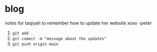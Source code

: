 # blog

notes for taqiyah to remember how to update her website xoxo -peter

1. `git add .` 
2. `git commit -m "message about the updates"`
3. `git push origin main`
